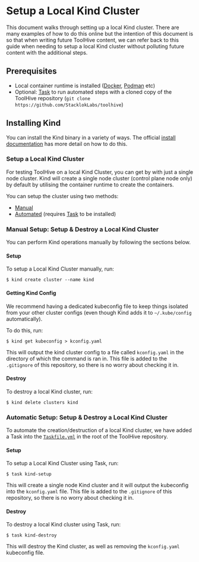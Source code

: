 # Setup a Local Kind Cluster

This document walks through setting up a local Kind cluster. There are many examples of how to do this online but the intention of this document is so that when writing future ToolHive content, we can refer back to this guide when needing to setup a local Kind cluster without polluting future content with the additional steps.

## Prerequisites

- Local container runtime is installed ([Docker](https://www.docker.com/), [Podman](https://podman.io/) etc)
- Optional: [Task](https://taskfile.dev/installation/) to run automated steps with a cloned copy of the ToolHive repository
  (`git clone https://github.com/StacklokLabs/toolhive`)

## Installing Kind

You can install the Kind binary in a variety of ways. The official [install documentation](https://kind.sigs.k8s.io/docs/user/quick-start/#installation) has more detail on how to do this.

### Setup a Local Kind Cluster

For testing ToolHive on a local Kind Cluster, you can get by with just a single node cluster. Kind will create a single node cluster (control plane node only) by default by utilising the container runtime to create the containers.

You can setup the cluster using two methods:
- [Manual](#manual-setup-setup--destroy-a-local-kind-cluster)
- [Automated](#automatic-setup-setup--destroy-a-local-kind-cluster) (requires [Task](https://taskfile.dev/installation/) to be installed)

### Manual Setup: Setup & Destroy a Local Kind Cluster

You can perform Kind operations manually by following the sections below.

#### Setup

To setup a Local Kind Cluster manually, run:

```shell
$ kind create cluster --name kind
```

#### Getting Kind Config

We recommend having a dedicated kubeconfig file to keep things isolated from your other cluster configs (even though Kind adds it to `~/.kube/config` automatically).

To do this, run:

```shell
$ kind get kubeconfig > kconfig.yaml
```

This will output the kind cluster config to a file called `kconfig.yaml` in the directory of which the command is ran in. This file is added to the `.gitignore` of this repository, so there is no worry about checking it in.

#### Destroy

To destroy a local Kind cluster, run:

```shell
$ kind delete clusters kind
```

### Automatic Setup: Setup & Destroy a Local Kind Cluster

To automate the creation/destruction of a local Kind cluster, we have added a Task into the [`Taskfile.yml`](https://github.com/StacklokLabs/toolhive/blob/main/Taskfile.yml) in the root of the ToolHive repository.

#### Setup

To setup a Local Kind Cluster using Task, run:

```shell
$ task kind-setup
```

This will create a single node Kind cluster and it will output the kubeconfig into the `kconfig.yaml` file. This file is added to the `.gitignore` of this repository, so there is no worry about checking it in.

#### Destroy

To destroy a local Kind cluster using Task, run:

```shell
$ task kind-destroy
```

This will destroy the Kind cluster, as well as removing the `kconfig.yaml` kubeconfig file.
